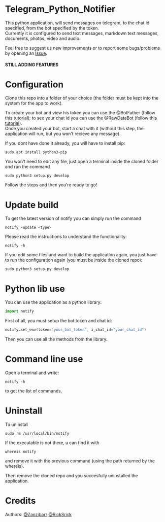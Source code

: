 # Telegram_Python_Notifier
This python application, will send messages on telegram, to the chat id specified, from the bot specified by the token.  
Currently it is configured to send text messages, markdown text messages, documents, photos, video and audio.  

Feel free to suggest us new improvements or to report some bugs/problems by opening an <a href="https://github.com/Zanzibarr/Telegram_Python_Notifier/issues">Issue</a>.  

#### STILL ADDING FEATURES

# Configuration
Clone this repo into a folder of your choice (the folder must be kept into the system for the app to work).  

To create your bot and view his token you can use the @BotFather (follow this <a href="https://www.youtube.com/watch?v=aNmRNjME6mE">tutorial</a>); to see your chat id you can use the @RawDataBot (follow this <a href="https://www.youtube.com/watch?v=UPC5Ck1oU6k">tutorial</a>).  
Once you created your bot, start a chat with it (without this step, the application will run, but you won't recieve any message).  

If you dont have done it already, you will have to install pip:
```shell
sudo apt install python3-pip
```

You won't need to edit any file, just open a terminal inside the cloned folder and run the command  
```shell
sudo python3 setup.py develop
```

Follow the steps and then you're ready to go!

# Update build
To get the latest version of notify you can simply run the command
```shell
notify -update <type>
```
Please read the instructions to understand the <type> functionality:
```shell
notify -h
```
If you edit some files and want to build the application again, you just have to run the configuration again (you must be inside the cloned repo):
```shell
sudo python3 setup.py develop
```

# Python lib use
You can use the application as a python library:
```python
import notify
```

First of all, you must setup the bot token and chat id:
```python
notify.set_env(token="your_bot_token", i_chat_id="your_chat_id")
```

Then you can use all the methods from the library.  

# Command line use
Open a terminal and write:
```shell
notify -h
```
to get the list of commands.

# Uninstall
To uninstall
```shell
sudo rm /usr/local/bin/notify
```
If the executable is not there, u can find it with
```shell
whereis notify
```
and remove it with the previous command (using the path returned by the whereis).

Then remove the cloned repo and you succesfully uninstalled the application.

# Credits
Authors: <a href="https://github.com/Zanzibarr">@Zanzibarr</a> <a href="https://github.com/RickSrick">@RickSrick</a>
